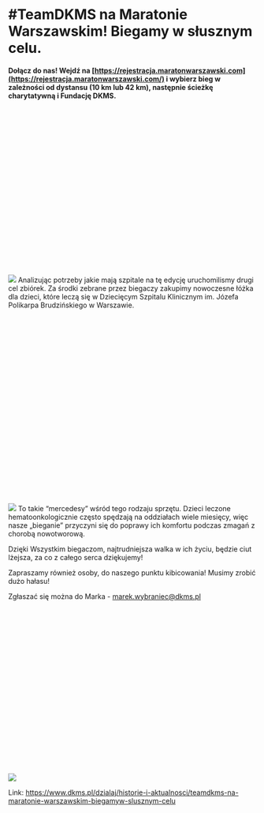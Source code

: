 # #TeamDKMS na Maratonie Warszawskim! Biegamy w słusznym celu.

#### Dołącz do nas! Wejdź na [https://rejestracja.maratonwarszawski.com](https://rejestracja.maratonwarszawski.com/) i wybierz bieg w zależności od dystansu (10 km lub 42 km), następnie ścieżkę charytatywną i Fundację DKMS.


![](data:image/svg+xml;charset=utf-8,%3Csvg%20height='1280'%20width='1920'%20xmlns='http://www.w3.org/2000/svg'%20version='1.1'%3E%3C/svg%3E)![]()![](https://assets-eu-01.kc-usercontent.com:443/bed48093-082e-0109-4b5f-7bdadab5eedd/5fddb57c-80a2-4acb-b604-bd5e242c517e/A7R00511-Edit.jpg?w=1920&h=1280&auto=format&lossless=true&fit=crop)
Analizując potrzeby jakie mają szpitale na tę edycję uruchomilismy drugi cel zbiórek. Za środki zebrane przez biegaczy zakupimy nowoczesne łóżka dla dzieci, które leczą się w Dziecięcym Szpitalu Klinicznym im. Józefa Polikarpa Brudzińskiego w Warszawie.


![](data:image/svg+xml;charset=utf-8,%3Csvg%20height='439.00000000000006'%20width='585'%20xmlns='http://www.w3.org/2000/svg'%20version='1.1'%3E%3C/svg%3E)![]()![](https://assets-eu-01.kc-usercontent.com:443/bed48093-082e-0109-4b5f-7bdadab5eedd/0b80d5ff-8ed3-4906-948c-1fc8499ca466/Zdj%C4%99cie%20na%20stron%C4%99.png?w=585&h=439&auto=format&lossless=true&fit=crop)
To takie “mercedesy” wśród tego rodzaju sprzętu. Dzieci leczone hematoonkologicznie często spędzają na oddziałach wiele miesięcy, więc nasze „bieganie” przyczyni się do poprawy ich komfortu podczas zmagań z chorobą nowotworową.


Dzięki Wszystkim biegaczom, najtrudniejsza walka w ich życiu, będzie ciut lżejsza, za co z całego serca dziękujemy!


Zapraszamy również osoby, do naszego punktu kibicowania! Musimy zrobić dużo hałasu!


Zgłaszać się można do Marka \- marek.wybraniec@dkms.pl


![](data:image/svg+xml;charset=utf-8,%3Csvg%20height='1280'%20width='1920'%20xmlns='http://www.w3.org/2000/svg'%20version='1.1'%3E%3C/svg%3E)![]()![](https://assets-eu-01.kc-usercontent.com:443/bed48093-082e-0109-4b5f-7bdadab5eedd/856fc333-bcb3-45f2-844e-e5a7ffcfd809/A7R00786.jpg?w=1920&h=1280&auto=format&lossless=true&fit=crop)

Link: https://www.dkms.pl/dzialaj/historie-i-aktualnosci/teamdkms-na-maratonie-warszawskim-biegamyw-slusznym-celu
